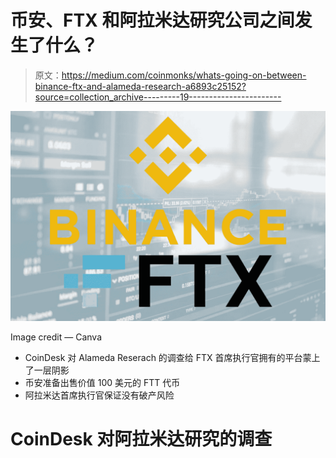 # 币安、FTX 和阿拉米达研究公司之间发生了什么？

> 原文：<https://medium.com/coinmonks/whats-going-on-between-binance-ftx-and-alameda-research-a6893c25152?source=collection_archive---------19----------------------->

![](img/67a2cb7fe54ac900734576d488f5c9a4.png)

Image credit — Canva

*   CoinDesk 对 Alameda Reserach 的调查给 FTX 首席执行官拥有的平台蒙上了一层阴影
*   币安准备出售价值 100 美元的 FTT 代币
*   阿拉米达首席执行官保证没有破产风险

# CoinDesk 对阿拉米达研究的调查